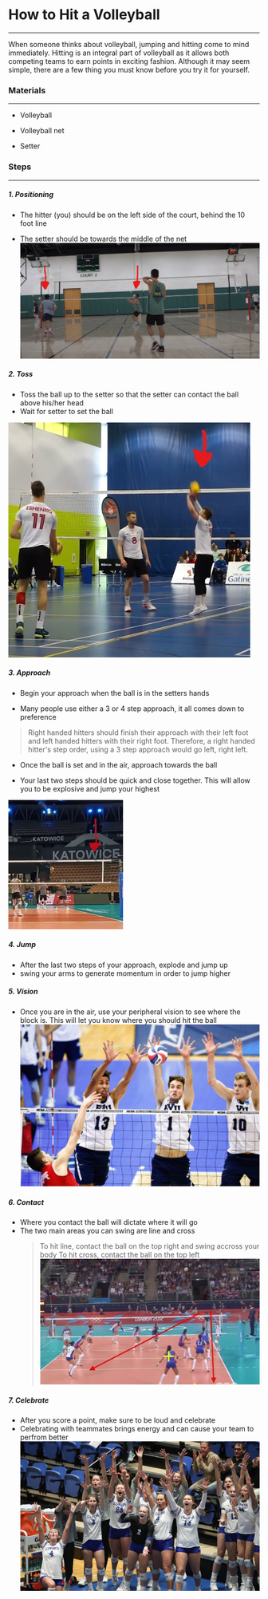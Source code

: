 # How to Hit a Volleyball
---
When someone thinks about volleyball, jumping and hitting come to mind immediately. Hitting is an integral part of volleyball as it allows both competing teams to earn points in exciting fashion. Although it may seem simple, there are a few thing you must know before you try it for yourself. 
### Materials
---

- Volleyball

- Volleyball net

- Setter

### Steps
---
##### 1. Positioning
   - The hitter (you) should be on the left side of the court, behind the 10 foot line 

   - The setter should be towards the middle of the net
![Position](https://github.com/gordonw1271/How-To-Hit-A-Volleyball/blob/main/Screenshot%202022-09-07%20130438.jpg)  
   
##### 2. Toss

   - Toss the ball up to the setter so that the setter can contact the ball above his/her head
   - Wait for setter to set the ball

![Toss](https://github.com/gordonw1271/How-To-Hit-A-Volleyball/blob/main/Screenshot%202022-09-07%20131502.jpg)


##### 3. Approach
   - Begin your approach when the ball is in the setters hands

   - Many people use either a 3 or 4 step approach, it all comes down to preference
   > Right handed hitters should finish their approach with their left foot and left handed hitters with their right foot.
   > Therefore, a right handed hitter's step order, using a 3 step approach would go left, right left.

   - Once the ball is set and in the air, approach towards the ball

   - Your last two steps should be quick and close together. This will allow you to be explosive and jump your highest

![approach](https://github.com/gordonw1271/How-To-Hit-A-Volleyball/blob/main/ezgif.com-gif-maker.gif)

##### 4. Jump
   - After the last two steps of your approach, explode and jump up
   - swing your arms to generate momentum in order to jump higher

##### 5. Vision
   - Once you are in the air, use your peripheral vision to see where the block is. This will let you know where you should hit the ball
![vision](https://github.com/gordonw1271/How-To-Hit-A-Volleyball/blob/main/block.jpg)

##### 6. Contact
   - Where you contact the ball will dictate where it will go
   - The two main areas you can swing are line and cross
      > To hit line, contact the ball on the top right and swing accross your body
      > To hit cross, contact the ball on the top left
![contact](https://github.com/gordonw1271/How-To-Hit-A-Volleyball/blob/main/maxresdefault.jpg)

##### 7. Celebrate
   - After you score a point, make sure to be loud and celebrate
   - Celebrating with teammates brings energy and can cause your team to perfrom better
![celebration](https://github.com/gordonw1271/How-To-Hit-A-Volleyball/blob/main/Loper-Celebration-2-Web.jpg)

